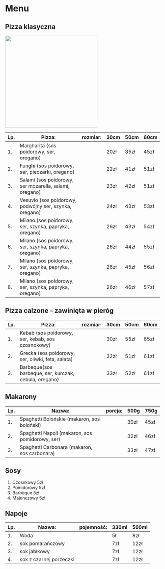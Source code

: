 # Menu


## Pizza klasyczna

<img src="images/saundarya-srinivasan-60nzTP7_hMQ-unsplash.jpg" width =300>

|Lp.|Pizza:                                                |rozmiar: |30cm |50cm|60cm|
|---|------------------------------------------------------|---------|-----|----|----|
|1. |Margharita (sos poidorowy, ser, oregano)              |         |20zł |35zł|45zł|
|2. |Funghi (sos poidorowy, ser, pieczarki, oregano)       |         |22zł |41zł|51zł|
|3. |Salami (sos poidorowy, ser mozarella, salami, oregano)|         |23zł |42zł|51zł|
|4. |Vesuvio (sos poidorowy, podwójny ser, szynka, oregano)|         |24zł |43zł|53zł|
|5. |Milano (sos poidorowy, ser, szynka, papryka, oregano) |         |26zł |43zł|54zł|
|6. |Milano (sos poidorowy, ser, szynka, papryka, oregano) |         |26zł |44zł|55zł|
|7. |Milano (sos poidorowy, ser, szynka, papryka, oregano) |         |26zł |45zł|56zł|
|8. |Milano (sos poidorowy, ser, szynka, papryka, oregano) |         |26zł |46zł|57zł|


## Pizza calzone - zawinięta w pieróg

|Lp.|Pizza:                                                |rozmiar: |30cm |50cm|60cm|
|---|------------------------------------------------------|---------|-----|----|----|
|1. |Kebab (sos poidorowy, ser, kebab, sos czosnokowy)     |         |30zł |55zł|65zł|
|2. |Grecka (sos poidorowy, ser, oliwki, feta, sałata)     |         |32zł |51zł|61zł|
|3. |Barbeque(sos barbeque, ser, kurczak, cebula, oregano) |         |33zł |52zł|61zł|


## Makarony

|Lp.|Nazwa:                                                |porcja:  |500g |750g|
|---|------------------------------------------------------|---------|-----|----|
|1. |Spaghetti Bolońskie (makaron, sos boloński)           |         |30zł |45zł|
|2. |Spaghetti Napoli (makaron, sos pomidorowy, ser)       |         |32zł |46zł|
|3. |Spaghetti Carbonara (makaron, sos carbonara)          |         |33zł |47zł|

## Sosy

1. Czosnkowy 5zł
2. Pomidorowy 5zł
3. Barbeque 5zł
4. Majonezowy 5zł

## Napoje

|Lp.|Nazwa:                                               |pojemność:|330ml|500ml|
|---|-----------------------------------------------------|----------|-----|-----|
|1. |Woda                                                 |          |5ł   |8zł  |
|2. |sok pomarańczowy                                     |          |7zł  |12zł |
|3. |sok jabłkowy                                         |          |7zł  |12zł |
|4. |sok z czarnej porzeczki                              |          |7zł  |12zł |

